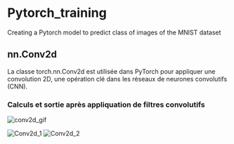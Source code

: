 # Pytorch_training
Creating a Pytorch model to predict class of images of the MNIST dataset

## nn.Conv2d
La classe torch.nn.Conv2d est utilisée dans PyTorch pour appliquer une convolution 2D, une opération clé dans les réseaux de neurones convolutifs (CNN).

### Calculs et sortie après appliquation de filtres convolutifs

![conv2d_gif](https://github.com/user-attachments/assets/aa333ec2-bbe5-4f2d-b0ac-e827382c8dbf)


![Conv2d_1](https://github.com/user-attachments/assets/dd9cea7f-c5a3-4307-8165-b81208794b6f)
![Conv2d_2](https://github.com/user-attachments/assets/8a0a12d3-d04f-4f46-9e60-1306933c6a96)
